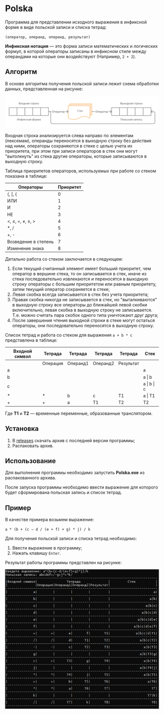 # Polska

Программа для представлении исходного выражения в инфиксной форме в виде польской записи и списка тетрад:

`(оператор, операнд, операнд, результат)`

**Инфиксная нотация** — это форма записи математических и логических формул, в которой операторы записаны в инфиксном стиле между операндами на которые они воздействуют (Например, `2 + 2`).

## Алгоритм

В основе алгоритма получения польской записи лежит схема обработки данных, представленная на рисунке:

![](images/algorithm.png)

Входная строка анализируется слева направо по элементам (лексемам), операнды переносятся в выходную строку без действия над ними, операторы сохраняются в стеке с
целью учета их приоритета, при этом при записи операторов в стек они могут "вытолкнуть" из стека другие операторы, которые записываются в выходную строку.

Таблица приоритетов операторов, используемых при работе со стеком показана в таблице:

| Операторы            | Приоритет |
|----------------------|-----------|
| (, [, {              | 0         |
| ИЛИ                  | 1         |
| И                    | 2         |
| НЕ                   | 3         |
| <, ≤, =, ≠, ≥, >     | 4         |
| *, /                 | 5         |
| +, -                 | 6         |
| Возведение в степень | 7         |
| Изменение знака      | 8         |

Детально работа со стеком заключается в следующем:

1. Если текущий считанный элемент имеет больший приоритет, чем оператор в вершине стека, то он записывается в стек, иначе из стека последовательно извлекаются и переносятся в выходную строку операторы с большим приоритетом или равным приоритету, затем текущий оператор сохраняется в стеке;
2. Левая скобка всегда записывается в стек без учета приоритета;
3. Правая скобка никогда не записывается в стек, но "выталкиваются" в выходную строку все операторы до ближайшей левой скобки включительно, левая скобка в выходную строку не записывается. Т.е. можно считать пара скобок одного типа уничтожают друг друга;
4. После завершения чтения выходной строки в стеке могут остаться операторы, они последовательно переносятся в выходную строку.

Список тетрад и работа со стеком для выражения `a + b * c` представлена в таблице:

| Входной символ | Тетрада  | Тетрада  | Тетрада  | Тетрада   | Стек        |
|----------------|----------|----------|----------|-----------|-------------|
|                | Операция | Операнд1 | Операнд2 | Результат |             |
| a              |          |          |          |           | a           |
| b              |          |          |          |           | a \| b      |
| c              |          |          |          |           | a \| b \| c |
| *              | *        | b        | c        | T1        | a \| T1     |
| +              | +        | a        | T1       | T2        | T2          |

Где **T1** и **T2** — временные переменные, образованные транслятором.

## Установка

1. В [releases](https://github.com/snikitin-de/Polska/releases) скачать архив с последней версии программы;
2. Распаковать архив.

## Использование

Для выполнения программы необходимо запустить **Polska.exe** из распакованного архива.

После запуска программы необходимо ввести выражение для которого будет сформирована польская запись и список тетрад.

## Пример

В качестве примера возьмем выражение:

`a * (b + (c – d / (e + f) + g) * j) / k`

Для получения польской записи и списка тетрад необходимо:

1. Ввести выражение в программу;
2. Нажать клавишу `Enter`.

Результат работы программы представлен на рисунке:

![](images/example.png)
